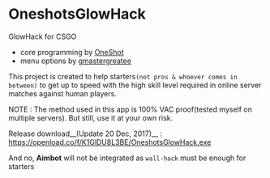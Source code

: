 # OneshotsGlowHack
GlowHack for CSGO
- core programming by [OneShot](https://github.com/OneshotGH)
- menu options by [gmastergreatee](https://github.com/gmastergreatee)

This project is created to help starters`(not pros & whoever comes in between)` to get up to speed with the high skill level required in online server matches against human players.

NOTE : The method used in this app is 100% VAC proof(tested myself on multiple servers). But still, use it at your own risk.

Release download__(Update 20 Dec, 2017)__ : https://openload.co/f/K1GlDU8L3BE/OneshotsGlowHack.exe

And no, __Aimbot__ will not be integrated as `wall-hack` must be enough for starters